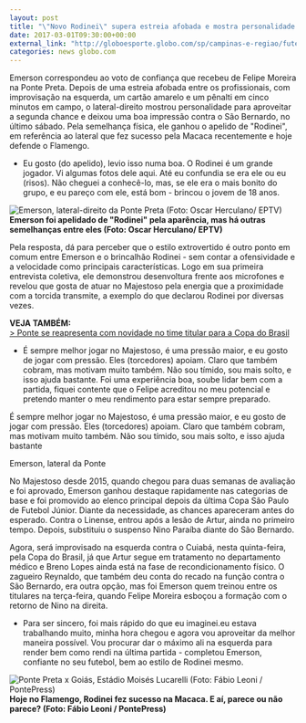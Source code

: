 ```yaml
---
layout: post
title: "\"Novo Rodinei\" supera estreia afobada e mostra personalidade na Ponte Preta "
date: 2017-03-01T09:30:00+00:00
external_link: "http://globoesporte.globo.com/sp/campinas-e-regiao/futebol/times/ponte-preta/noticia/2017/03/novo-rodinei-supera-estreia-afobada-e-mostra-personalidade-na-ponte-preta.html"
categories: news globo.com
---
```

Emerson correspondeu ao voto de confiança que recebeu de Felipe Moreira na Ponte Preta. Depois de uma estreia afobada entre os profissionais, com improvisação na esquerda, um cartão amarelo e um pênalti em cinco minutos em campo, o lateral-direito mostrou personalidade para aproveitar a segunda chance e deixou uma boa impressão contra o São Bernardo, no último sábado.&nbsp;Pela semelhança física, ele ganhou o apelido de "Rodinei", em referência ao lateral que fez sucesso pela Macaca recentemente e hoje defende o Flamengo.&nbsp;

- Eu gosto (do apelido), levio isso numa boa. O Rodinei é um grande jogador. Vi algumas fotos dele aqui. Até eu confundia se era ele ou eu (risos). Não cheguei a conhecê-lo, mas, se ele era o mais bonito do grupo, e eu pareço com ele, está bom - brincou o jovem de 18 anos.&nbsp;

 ![Emerson, lateral-direito da Ponte Preta (Foto: Oscar Herculano/ EPTV)](http://s2.glbimg.com/Bszr8FK-wMgYLVlZEhYWcGYRBa4=/0x22:1052x570/690x360/s.glbimg.com/es/ge/f/original/2017/02/28/emerson.2.jpg "Emerson, lateral-direito da Ponte Preta (Foto: Oscar Herculano/ EPTV)")**Emerson&nbsp;foi apelidado de "Rodinei" pela&nbsp;aparência, mas há outras semelhanças entre eles (Foto: Oscar Herculano/ EPTV)**

Pela resposta, dá para perceber que o estilo extrovertido é outro ponto em comum entre Emerson e o brincalhão Rodinei - sem contar a ofensividade e a velocidade como principais características. Logo em sua primeira entrevista coletiva, ele demonstrou desenvoltura frente aos microfones e revelou que gosta de atuar no Majestoso pela energia que a proximidade com a torcida transmite, a exemplo do que declarou Rodinei por diversas vezes.&nbsp;

**VEJA TAMBÉM:**  
[\>&nbsp;Ponte se reapresenta com novidade no time titular para a Copa do Brasil](http://globoesporte.globo.com/sp/campinas-e-regiao/futebol/times/ponte-preta/noticia/2017/02/ponte-se-reapresenta-com-novidade-no-time-titular-para-copa-do-brasil.html)

- É sempre melhor jogar no Majestoso, é uma pressão maior, e eu gosto de jogar com pressão. Eles (torcedores) apoiam. Claro que também cobram, mas motivam muito também. Não sou tímido, sou mais solto, e isso ajuda bastante. Foi uma experiência boa, soube lidar bem com a partida, fiquei contente que o Felipe acreditou no meu potencial e pretendo manter o meu rendimento para estar sempre preparado.&nbsp;

É sempre melhor jogar no Majestoso, é uma pressão maior, e eu gosto de jogar com pressão. Eles (torcedores) apoiam. Claro que também cobram, mas motivam muito também. Não sou tímido, sou mais solto, e isso ajuda bastante&nbsp;

Emerson, lateral da Ponte

No Majestoso desde 2015, quando chegou para duas semanas de avaliação e foi aprovado, Emerson ganhou destaque rapidamente nas categorias de base e foi promovido ao elenco principal depois da última Copa São Paulo de Futebol Júnior. Diante da necessidade, as chances apareceram antes do esperado. Contra o Linense, entrou após a lesão de Artur, ainda no primeiro tempo. Depois, substituiu o suspenso Nino Paraíba diante do São Bernardo.

Agora, será improvisado na esquerda contra o Cuiabá, nesta quinta-feira, pela Copa do Brasil, já que Artur segue em tratamento no departamento médico e Breno Lopes ainda está na fase de recondicionamento físico. O zagueiro Reynaldo, que também deu conta do recado na função contra o São Bernardo, era outra opção, mas foi Emerson quem treinou entre os titulares na terça-feira, quando Felipe Moreira esboçou a formação com o retorno de Nino na direita.&nbsp;

- Para ser sincero, foi mais rápido do que eu imaginei.eu estava trabalhando muito, minha hora chegou e agora vou aproveitar da melhor maneira possível. Vou procurar dar o máximo ali na esquerda para render bem como rendi na última partida - completou Emerson, confiante no seu futebol, bem ao estilo de Rodinei mesmo.&nbsp;

 ![Ponte Preta x Goiás, Estádio Moisés Lucarelli (Foto: Fábio Leoni / PontePress)](http://s2.glbimg.com/jZwRN4GKX1YYRtNpBtSL1cYcE5c=/0x10:1000x531/690x360/s.glbimg.com/es/ge/f/original/2015/06/14/ponte13.jpg "Ponte Preta x Goiás, Estádio Moisés Lucarelli (Foto: Fábio Leoni / PontePress)")**Hoje no Flamengo, Rodinei&nbsp;fez sucesso na Macaca. E aí, parece ou não parece? (Foto: Fábio Leoni / PontePress)**

